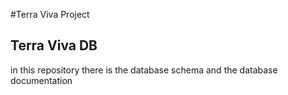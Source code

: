 #Terra Viva Project
## Terra Viva DB
in this repository there is the database schema and the database documentation
